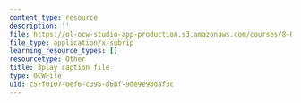```yaml
---
content_type: resource
description: ''
file: https://ol-ocw-studio-app-production.s3.amazonaws.com/courses/8-01sc-classical-mechanics-fall-2016/c57f01070ef6c395d6bf9de9e98daf3c_30Ww1HsRblM.srt
file_type: application/x-subrip
learning_resource_types: []
resourcetype: Other
title: 3play caption file
type: OCWFile
uid: c57f0107-0ef6-c395-d6bf-9de9e98daf3c
---
```


